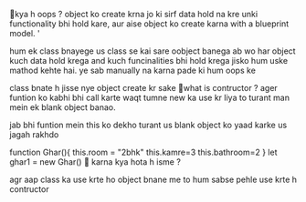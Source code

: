 💠kya h oops ?
object ko create krna jo ki sirf data hold na kre unki functionality bhi hold kare, aur aise object ko create karna with a blueprint model.
'

hum ek class bnayege us class se kai sare oobject banega ab wo har object kuch data hold krega and kuch funcinalities bhi hold krega jisko hum uske mathod kehte hai. ye sab manually na karna pade ki hum oops ke

class bnate h jisse nye object create kr sake
💠what is contructor ?
ager funtion ko kabhi bhi call karte waqt tumne new ka use kr liya to turant man mein ek blank object banao.

jab bhi funtion mein this ko dekho turant us blank object ko yaad karke us jagah rakhdo

function Ghar(){
this.room = "2bhk"
this.kamre=3
this.bathroom=2
}
let ghar1 = new Ghar()
💠 karna kya hota h isme ?


agr aap class ka use krte ho object bnane me to hum sabse pehle use krte h contructor